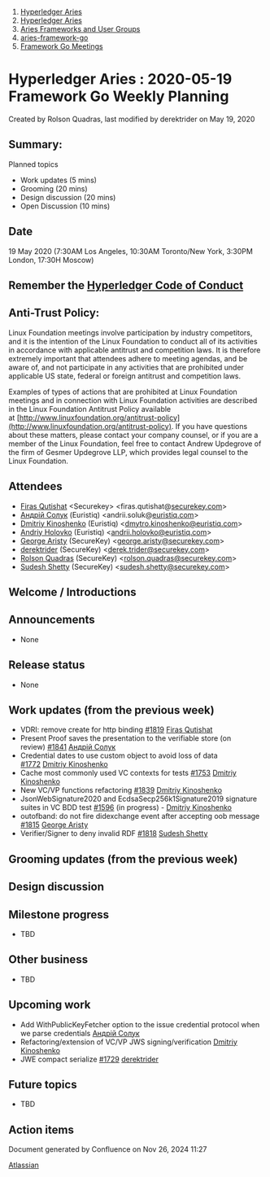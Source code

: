 1. [Hyperledger Aries](index.html)
2. [Hyperledger Aries](Hyperledger-Aries_18481154.html)
3. [Aries Frameworks and User Groups](Aries-Frameworks-and-User-Groups_18481290.html)
4. [aries-framework-go](aries-framework-go_18481606.html)
5. [Framework Go Meetings](Framework-Go-Meetings_18482076.html)

# Hyperledger Aries : 2020-05-19 Framework Go Weekly Planning

Created by Rolson Quadras, last modified by derektrider on May 19, 2020

## Summary:

Planned topics

- Work updates (5 mins)
- Grooming (20 mins)
- Design discussion (20 mins)
- Open Discussion (10 mins)

## Date

19 May 2020 (7:30AM Los Angeles, 10:30AM Toronto/New York, 3:30PM London, 17:30H Moscow)

## Remember the [Hyperledger Code of Conduct](https://lf-hyperledger.atlassian.net/wiki/display/HYP/Hyperledger+Code+of+Conduct)

## Anti-Trust Policy:

Linux Foundation meetings involve participation by industry competitors, and it is the intention of the Linux Foundation to conduct all of its activities in accordance with applicable antitrust and competition laws. It is therefore extremely important that attendees adhere to meeting agendas, and be aware of, and not participate in any activities that are prohibited under applicable US state, federal or foreign antitrust and competition laws.

Examples of types of actions that are prohibited at Linux Foundation meetings and in connection with Linux Foundation activities are described in the Linux Foundation Antitrust Policy available at [http://www.linuxfoundation.org/antitrust-policy](http://www.linuxfoundation.org/antitrust-policy). If you have questions about these matters, please contact your company counsel, or if you are a member of the Linux Foundation, feel free to contact Andrew Updegrove of the firm of Gesmer Updegrove LLP, which provides legal counsel to the Linux Foundation.

## Attendees

- [Firas Qutishat](https://lf-hyperledger.atlassian.net/wiki/people/712020:81a7fd70-5c04-4c64-80bd-5701a34d4bb8?ref=confluence) &lt;Securekey&gt; &lt;firas.qutishat@[securekey.com](http://securekey.com/)&gt;
- [Андрій Солук](https://lf-hyperledger.atlassian.net/wiki/people/557058:944bd0fe-c47d-4ef3-b564-b2165534d406?ref=confluence) (Euristiq) &lt;andrii.soluk@[euristiq.com](http://euristiq.com/)&gt;
- [Dmitriy Kinoshenko](https://lf-hyperledger.atlassian.net/wiki/people/557058:f8587cfb-189f-48fd-99b8-0f11f3d4fc50?ref=confluence) (Euristiq) &lt;dmytro.kinoshenko@euristiq.com&gt;
- [Andriy Holovko](https://lf-hyperledger.atlassian.net/wiki/people/557058:1e0c58ac-58b3-490a-807d-e7d095a0b88d?ref=confluence) (Euristiq) &lt;andrii.holovko@euristiq.com&gt;
- [George Aristy](https://lf-hyperledger.atlassian.net/wiki/people/712020:a54e9044-6519-4da3-84ed-b85f302c0029?ref=confluence) (SecureKey) &lt;george.aristy@securekey.com&gt;
- [derektrider](https://lf-hyperledger.atlassian.net/wiki/people/60b7f69348b89500697aa128?ref=confluence) (SecureKey) &lt;derek.trider@securekey.com&gt;
- [Rolson Quadras](https://lf-hyperledger.atlassian.net/wiki/people/622101eec88f1000682f2f68?ref=confluence) (SecureKey) &lt;rolson.quadras@securekey.com&gt;
- [Sudesh Shetty](https://lf-hyperledger.atlassian.net/wiki/people/62334edb867a4e0070970909?ref=confluence) (SecureKey) &lt;sudesh.shetty@securekey.com&gt;

## Welcome / Introductions

## Announcements

- None

## Release status

- None

## Work updates (from the previous week)

- VDRI: remove create for http binding [#1819](https://github.com/hyperledger/aries-framework-go/issues/1819) [Firas Qutishat](https://lf-hyperledger.atlassian.net/wiki/people/712020:81a7fd70-5c04-4c64-80bd-5701a34d4bb8?ref=confluence)
- Present Proof saves the presentation to the verifiable store (on review) [#1841](https://github.com/hyperledger/aries-framework-go/pull/1841) [Андрій Солук](https://lf-hyperledger.atlassian.net/wiki/people/557058:944bd0fe-c47d-4ef3-b564-b2165534d406?ref=confluence)
- Credential dates to use custom object to avoid loss of data [#1772](https://github.com/hyperledger/aries-framework-go/issues/1772) [Dmitriy Kinoshenko](https://lf-hyperledger.atlassian.net/wiki/people/557058:f8587cfb-189f-48fd-99b8-0f11f3d4fc50?ref=confluence)
- Cache most commonly used VC contexts for tests [#1753](https://github.com/hyperledger/aries-framework-go/issues/1753) [Dmitriy Kinoshenko](https://lf-hyperledger.atlassian.net/wiki/people/557058:f8587cfb-189f-48fd-99b8-0f11f3d4fc50?ref=confluence)
- New VC/VP functions refactoring [#1839](https://github.com/hyperledger/aries-framework-go/issues/1839) [Dmitriy Kinoshenko](https://lf-hyperledger.atlassian.net/wiki/people/557058:f8587cfb-189f-48fd-99b8-0f11f3d4fc50?ref=confluence)
- JsonWebSignature2020 and EcdsaSecp256k1Signature2019 signature suites in VC BDD test [#1596](https://github.com/hyperledger/aries-framework-go/issues/1839) (in progress) - [Dmitriy Kinoshenko](https://lf-hyperledger.atlassian.net/wiki/people/557058:f8587cfb-189f-48fd-99b8-0f11f3d4fc50?ref=confluence)
- outofband: do not fire didexchange event after accepting oob message [#1815](https://github.com/hyperledger/aries-framework-go/pull/1815) [George Aristy](https://lf-hyperledger.atlassian.net/wiki/people/712020:a54e9044-6519-4da3-84ed-b85f302c0029?ref=confluence)
- Verifier/Signer to deny invalid RDF [#1818](https://github.com/hyperledger/aries-framework-go/issues/1818) [Sudesh Shetty](https://lf-hyperledger.atlassian.net/wiki/people/62334edb867a4e0070970909?ref=confluence)

## Grooming updates (from the previous week)

## Design discussion

## Milestone progress

- TBD

## Other business

- TBD

## Upcoming work

- Add WithPublicKeyFetcher option to the issue credential protocol when we parse credentials [Андрій Солук](https://lf-hyperledger.atlassian.net/wiki/people/557058:944bd0fe-c47d-4ef3-b564-b2165534d406?ref=confluence)
- Refactoring/extension of VC/VP JWS signing/verification [Dmitriy Kinoshenko](https://lf-hyperledger.atlassian.net/wiki/people/557058:f8587cfb-189f-48fd-99b8-0f11f3d4fc50?ref=confluence)
- JWE compact serialize [#1729](https://github.com/hyperledger/aries-framework-go/issues/1729) [derektrider](https://lf-hyperledger.atlassian.net/wiki/people/60b7f69348b89500697aa128?ref=confluence)

## Future topics

- TBD

## Action items

Document generated by Confluence on Nov 26, 2024 11:27

[Atlassian](http://www.atlassian.com/)
